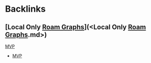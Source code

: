 
# Backlinks
## [Local Only [Roam Graphs](<Roam Graphs.md>)](<Local Only [Roam Graphs](<Roam Graphs.md>).md>)
[MVP](<MVP.md>)

- [MVP](<MVP.md>)

